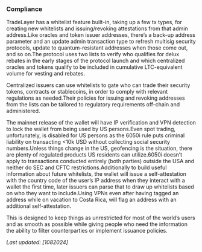 
### Compliance

TradeLayer has a whitelist feature built-in, taking up a few tx types, for creating new whitelists and issuing/revoking attestations from that admin address.Like oracles and token issuer addresses, there’s a back-up address parameter and an update admin transaction type to refresh multisig security protocols, update to quantum-resistant addresses when those come out, and so on.The protocol uses two lists to verify who qualifies for delux rebates in the early stages of the protocol launch and which centralized oracles and tokens qualify to be included in cumulative LTC-equivalent volume for vesting and rebates.

Centralized issuers can use whitelists to gate who can trade their security tokens, contracts or stablecoins, in order to comply with relevant regulations as needed.Their policies for issuing and revoking addresses from the lists can be tailored to regulatory requirements off-chain and administered.

The mainnet release of the wallet will have IP verification and VPN detection to lock the wallet from being used by US persons.Even spot trading, unfortunately, is disabled for US persons as the 6050i rule puts criminal liability on transacting <10k USD without collecting social security numbers.Unless things change in the US, geofencing is the situation, there are plenty of regulated products US residents can utilize.6050i doesn’t apply to transactions conducted entirely (both parties) outside the USA and neither do SEC and CFTC restrictions.Additionally to build useful information about future whitelists, the wallet will issue a self-attestation with the country code of the user’s IP address when they interact with a wallet the first time, later issuers can parse that to draw up whitelists based on who they want to include.Using VPNs even after having tagged an address while on vacation to Costa Rica, will flag an address with an additional self-attestation.

This is designed to keep things as unrestricted for most of the world’s users and as smooth as possible while giving people who need the information the ability to filter counterparties or implement issuance policies.


_Last updated: [10*8*2024]_
